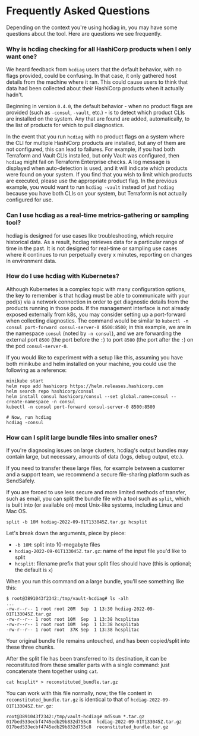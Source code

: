# Frequently Asked Questions

Depending on the context you're using hcdiag in, you may have some questions about the tool. Here are questions we see frequently.

### Why is hcdiag checking for all HashiCorp products when I only want one?

We heard feedback from `hcdiag` users that the default behavior, with no flags provided, could be confusing. In that case,
it only gathered host details from the machine where it ran. This could cause users to think that data had been
collected about their HashiCorp products when it actually hadn't.

Beginning in version `0.4.0`, the default behavior - when no product flags are provided (such as `-consul`, `-vault`, etc.) -
is to detect which product CLIs are installed on the system. Any that are found are added, automatically, to the list of
products for which to pull diagnostics.

In the event that you run `hcdiag` with no product flags on a system where the CLI for multiple HashiCorp products are installed,
but any of them are not configured, this can lead to failures. For example, if you had both Terraform and Vault CLIs installed,
but only Vault was configured, then `hcdiag` might fail on Terraform Enterprise checks. A log message is displayed when auto-detection
is used, and it will indicate which products were found on your system. If you find that you wish to limit which products
are executed, please use the appropriate product flag. In the previous example, you would want to run `hcdiag -vault` instead
of just `hcdiag` because you have both CLIs on your system, but Terraform is not actually configured for use.

### Can I use hcdiag as a real-time metrics-gathering or sampling tool?

hcdiag is designed for use cases like troubleshooting, which require historical data. As a result, hcdiag retrieves data for a particular range of time in the past. It is not designed for real-time or sampling use cases where it continues to run perpetually every x minutes, reporting on changes in environment data.

### How do I use hcdiag with Kubernetes?

Although Kubernetes is a complex topic with many configuration options, the key to remember is that hcdiag must be able
to communicate with your pod(s) via a network connection in order to get diagnostic details from the products running in
those pods. If the management interface is not already exposed externally from k8s, you may consider setting up a port-forward
when collecting diagnostics. The command would be similar to `kubectl -n consul port-forward consul-server-0 8500:8500`; 
in this example, we are in the namespace `consul` (noted by `-n consul`), and we are forwarding the external port `8500`
(the port before the `:`) to port `8500` (the port after the `:`) on the pod `consul-server-0`.

If you would like to experiment with a setup like this, assuming you have both minikube and helm installed on your machine,
you could use the following as a reference:

```shell
minikube start
helm repo add hashicorp https://helm.releases.hashicorp.com
helm search repo hashicorp/consul
helm install consul hashicorp/consul --set global.name=consul --create-namespace -n consul
kubectl -n consul port-forward consul-server-0 8500:8500

# Now, run hcdiag
hcdiag -consul
```

### How can I split large bundle files into smaller ones?
If you're diagnosing issues on large clusters, hcdiag's output bundles may contain large, but necessary, amounts of data (logs, debug output, etc.).

If you need to transfer these large files, for example between a customer and a support team, we recommend a secure file-sharing platform such as SendSafely.

If you are forced to use less secure and more limited methods of transfer, such as email, you can split the bundle file with a tool such as `split`, which is built into (or available on) most Unix-like systems, including Linux and Mac OS.

```
split -b 10M hcdiag-2022-09-01T133045Z.tar.gz hcsplit
```
Let's break down the arguments, piece by piece:

* `-b 10M`: split into 10-megabyte files
* `hcdiag-2022-09-01T133045Z.tar.gz`: name of the input file you'd like to split
* `hcsplit`: filename prefix that your split files should have (this is optional; the default is `x`)

When you run this command on a large bundle, you'll see something like this:

```
$ root@3891043f2342:/tmp/vault-hcdiag# ls -alh
...
-rw-r--r-- 1 root root 20M  Sep  1 13:30 hcdiag-2022-09-01T133045Z.tar.gz
-rw-r--r-- 1 root root 10M  Sep  1 13:38 hcsplitaa
-rw-r--r-- 1 root root 10M  Sep  1 13:38 hcsplitab
-rw-r--r-- 1 root root  37K Sep  1 13:38 hcsplitac
```

Your original bundle file remains untouched, and has been copied/split into these three chunks.

After the split file has been transferred to its destination, it can be reconstituted from these smaller parts with a single command: just concatenate them together using `cat`.

```
cat hcsplit* > reconstituted_bundle.tar.gz
```

You can work with this file normally, now; the file content in `reconstituted_bundle.tar.gz` is identical to that of `hcdiag-2022-09-01T133045Z.tar.gz`:

```
root@3891043f2342:/tmp/vault-hcdiag# md5sum *.tar.gz
017bed533ecbf4745edb29b832d755c8  hcdiag-2022-09-01T133045Z.tar.gz
017bed533ecbf4745edb29b832d755c8  reconstituted_bundle.tar.gz
```
